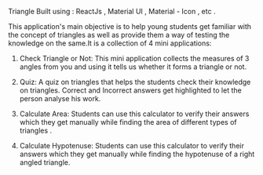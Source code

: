 Triangle 
Built using : ReactJs , Material UI , Material - Icon , etc .

This application's main objective is to help young students get familiar with the concept of triangles as well as provide them a way of testing the knowledge on the same.It is a collection of 4 mini applications:

1) Check Triangle or Not: This mini application collects the measures of 3 angles from you and using it tells us whether it forms a triangle or not.

2) Quiz: A quiz on triangles that helps the students check their knowledge on triangles. Correct and Incorrect answers get highlighted to let the person analyse his work.

3) Calculate Area: Students can use this calculator to verify their answers which they get manually while finding the area of different types of triangles .

4) Calculate Hypotenuse: Students can use this calculator to verify their answers which they get manually while finding the hypotenuse of a right angled triangle.

